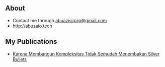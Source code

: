 ## About

- Contact me through abuaziscorp@gmail.com
- http://abuzaio.tech

## My Publications

- [Karena Membangun Kompleksitas Tidak Semudah Menembakan Silver Bullets](https://ruizenio.vercel.app/review-buku-mobile-engineering-at-scale)
